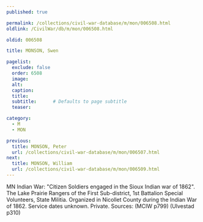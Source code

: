 ```yaml
---
published: true

permalink: /collections/civil-war-database/m/mon/006508.html
oldlink: /CivilWar/db/m/mon/006508.html

oldid: 006508

title: MONSON, Swen

pagelist:
  exclude: false
  order: 6508
  image: 
  alt:
  caption:
  title:
  subtitle:      # Defaults to page subtitle
  teaser:

category: 
  - M 
  - MON

previous:
  title: MONSON, Peter
  url: /collections/civil-war-database/m/mon/006507.html  
next:
  title: MONSON, William
  url: /collections/civil-war-database/m/mon/006509.html   
---
```

MN Indian War: &quot;Citizen Soldiers engaged in the Sioux Indian war of 1862&quot;. The Lake Prairie Rangers of the First Sub-district, 1st Battalion Special Volunteers, State Militia. Organized in Nicollet County during the Indian War of 1862. Service dates unknown. Private. Sources: (MCIW p799) (Ulvestad p310)